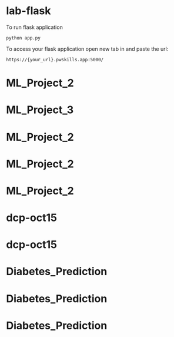 # lab-flask

<!-- ![image](https://user-images.githubusercontent.com/115451707/196919992-edcfea8b-e3f6-4f35-9398-43be66b5622d.png) -->


To run flask application 

```
python app.py
```


To access your flask application open new tab in and paste the url:
```
https://{your_url}.pwskills.app:5000/
```
# ML_Project_2
# ML_Project_3
# ML_Project_2
# ML_Project_2
# ML_Project_2
# dcp-oct15
# dcp-oct15
# Diabetes_Prediction
# Diabetes_Prediction
# Diabetes_Prediction
